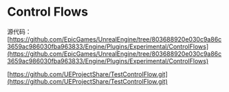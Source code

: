 # Control Flows

源代码：[https://github.com/EpicGames/UnrealEngine/tree/803688920e030c9a86c3659ac986030fba963833/Engine/Plugins/Experimental/ControlFlows](https://github.com/EpicGames/UnrealEngine/tree/803688920e030c9a86c3659ac986030fba963833/Engine/Plugins/Experimental/ControlFlows)

[https://github.com/UEProjectShare/TestControlFlow.git](https://github.com/UEProjectShare/TestControlFlow.git)
